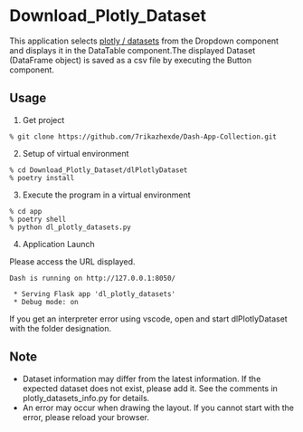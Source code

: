 # Download_Plotly_Dataset
This application selects [plotly / datasets](https://github.com/plotly/datasets) from the Dropdown component and displays it in the DataTable component.The displayed Dataset (DataFrame object) is saved as a csv file by executing the Button component.

## Usage
1. Get project
```
% git clone https://github.com/7rikazhexde/Dash-App-Collection.git
```
2. Setup of virtual environment
```
% cd Download_Plotly_Dataset/dlPlotlyDataset
% poetry install
```
3. Execute the program in a virtual environment
```
% cd app
% poetry shell
% python dl_plotly_datasets.py
```
4. Application Launch

Please access the URL displayed.
```
Dash is running on http://127.0.0.1:8050/

 * Serving Flask app 'dl_plotly_datasets'
 * Debug mode: on
```

If you get an interpreter error using vscode, open and start dlPlotlyDataset with the folder designation.

## Note
* Dataset information may differ from the latest information. If the expected dataset does not exist, please add it. See the comments in plotly_datasets_info.py for details.
* An error may occur when drawing the layout.
If you cannot start with the error, please reload your browser.
